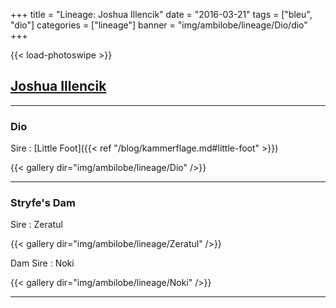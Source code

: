 +++
title = "Lineage: Joshua Illencik"
date = "2016-03-21"
tags = ["bleu", "dio"]
categories = ["lineage"]
banner = "img/ambilobe/lineage/Dio/dio"
+++

{{< load-photoswipe >}}

## [Joshua Illencik](https://www.facebook.com/profile.php?id=12427628)

---

### Dio

Sire
: [Little Foot]({{< ref "/blog/kammerflage.md#little-foot" >}})

{{< gallery dir="img/ambilobe/lineage/Dio" />}}

---

### Stryfe's Dam

Sire
: Zeratul

{{< gallery dir="img/ambilobe/lineage/Zeratul" />}}

Dam Sire
: Noki

{{< gallery dir="img/ambilobe/lineage/Noki" />}}

---